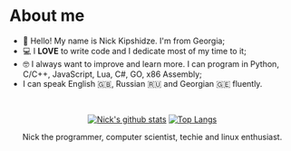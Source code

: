 # About me

* 👋 Hello! My name is Nick Kipshidze. I'm from Georgia;
* 💻 I **LOVE** to write code and I dedicate most of my time to it;
* 🤓 I always want to improve and learn more. I can program in Python, C/C++, JavaScript, Lua, C#, GO, x86 Assembly;
* I can speak English 🇬🇧, Russian 🇷🇺 and Georgian 🇬🇪 fluently.

<br>

<div align = "center">

[![Nick's github stats](https://github-readme-stats.vercel.app/api?username=NickKipshidze&theme=dracula&show_icons=true)](https://github.com/anuraghazra/github-readme-stats) [![Top Langs](https://github-readme-stats.vercel.app/api/top-langs/?username=NickKipshidze&layout=compact&theme=dracula)](https://github.com/anuraghazra/github-readme-stats)

<p>
Nick the programmer, computer scientist, techie and linux enthusiast.
</p>

</div>

